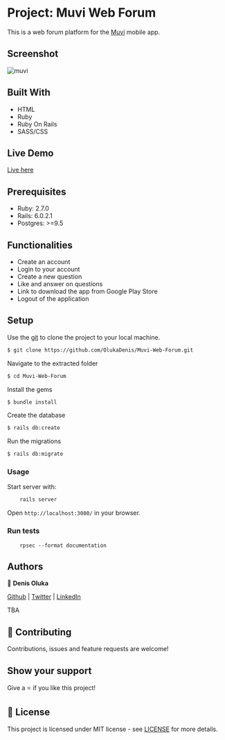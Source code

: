 # Project: Muvi Web Forum

This is a web forum platform for the [Muvi](https://github.com/OlukaDenis/Muvi) mobile app. 

## Screenshot
![muvi](https://user-images.githubusercontent.com/37341054/79591596-6d6bce00-80e1-11ea-9e2e-9a5c3c272cf2.png)

## Built With
- HTML
- Ruby
- Ruby On Rails
- SASS/CSS

## Live Demo
[Live here](https://muvi-web-forum.herokuapp.com/)


## Prerequisites

- Ruby: 2.7.0
- Rails: 6.0.2.1
- Postgres: >=9.5

## Functionalities 
- Create an account
- Login to your account
- Create a new question
- Like and answer on questions
- Link to download the app from Google Play Store
- Logout of the application

## Setup

Use the [git](https://git-scm.com/downloads) to clone the project to your local machine.
```sh
$ git clone https://github.com/OlukaDenis/Muvi-Web-Forum.git
```

Navigate to the extracted folder
```sh
$ cd Muvi-Web-Forum
```

Install the gems
```sh
$ bundle install
```

Create the database
```sh
$ rails db:create
```

Run the migrations
```sh
$ rails db:migrate
```


### Usage

Start server with:

```sh
    rails server
```

Open `http://localhost:3000/` in your browser.

### Run tests

```
    rpsec --format documentation
```

## Authors

👤 **Denis Oluka**

[Github](https://github.com/OlukaDenis) | [Twitter](https://twitter.com/dennylucaz) | [LinkedIn](https://linkedin.com/in/denis-oluka-)

TBA

## 🤝 Contributing

Contributions, issues and feature requests are welcome!

## Show your support

Give a ⭐️ if you like this project!


## 📝 License

This project is licensed under MIT license - see [LICENSE]() for more details.

